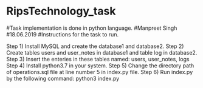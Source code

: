 # RipsTechnology_task
#Task implementation is done in python language.
#Manpreet Singh
#18.06.2019
#Instructions for the task to run.

Step 1) Install MySQL and create the database1 and database2.
Step 2) Create tables users and user_notes in database1 and table log in database2.
Step 3) Insert the enteries in these tables named:
	users, user_notes, logs
Step 4) Install python3.7 in your system.
Step 5) Change the directory path of operations.sql file at line number 5 in index.py 	file.
Step 6) Run index.py by the following command:
	python3 index.py
